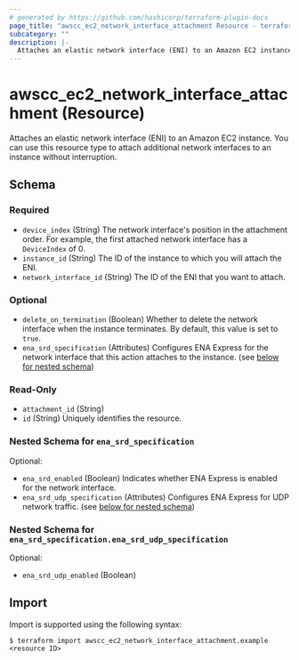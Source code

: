```yaml
---
# generated by https://github.com/hashicorp/terraform-plugin-docs
page_title: "awscc_ec2_network_interface_attachment Resource - terraform-provider-awscc"
subcategory: ""
description: |-
  Attaches an elastic network interface (ENI) to an Amazon EC2 instance. You can use this resource type to attach additional network interfaces to an instance without interruption.
---
```


# awscc_ec2_network_interface_attachment (Resource)

Attaches an elastic network interface (ENI) to an Amazon EC2 instance. You can use this resource type to attach additional network interfaces to an instance without interruption.



<!-- schema generated by tfplugindocs -->
## Schema

### Required

- `device_index` (String) The network interface's position in the attachment order. For example, the first attached network interface has a ``DeviceIndex`` of 0.
- `instance_id` (String) The ID of the instance to which you will attach the ENI.
- `network_interface_id` (String) The ID of the ENI that you want to attach.

### Optional

- `delete_on_termination` (Boolean) Whether to delete the network interface when the instance terminates. By default, this value is set to ``true``.
- `ena_srd_specification` (Attributes) Configures ENA Express for the network interface that this action attaches to the instance. (see [below for nested schema](#nestedatt--ena_srd_specification))

### Read-Only

- `attachment_id` (String)
- `id` (String) Uniquely identifies the resource.

<a id="nestedatt--ena_srd_specification"></a>
### Nested Schema for `ena_srd_specification`

Optional:

- `ena_srd_enabled` (Boolean) Indicates whether ENA Express is enabled for the network interface.
- `ena_srd_udp_specification` (Attributes) Configures ENA Express for UDP network traffic. (see [below for nested schema](#nestedatt--ena_srd_specification--ena_srd_udp_specification))

<a id="nestedatt--ena_srd_specification--ena_srd_udp_specification"></a>
### Nested Schema for `ena_srd_specification.ena_srd_udp_specification`

Optional:

- `ena_srd_udp_enabled` (Boolean)

## Import

Import is supported using the following syntax:

```shell
$ terraform import awscc_ec2_network_interface_attachment.example <resource ID>
```
